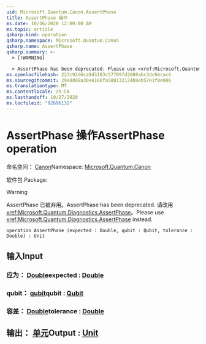 ```yaml
---
uid: Microsoft.Quantum.Canon.AssertPhase
title: AssertPhase 操作
ms.date: 10/26/2020 12:00:00 AM
ms.topic: article
qsharp.kind: operation
qsharp.namespace: Microsoft.Quantum.Canon
qsharp.name: AssertPhase
qsharp.summary: >-
  > [!WARNING]

  > AssertPhase has been deprecated. Please use <xref:Microsoft.Quantum.Diagnostics.AssertPhase> instead.
ms.openlocfilehash: 223c92d6ca9d3183c57709fd2080abc3dc0ecac6
ms.sourcegitcommit: 29e0d88a30e4166fa580132124b0eb57e1f0e986
ms.translationtype: MT
ms.contentlocale: zh-CN
ms.lasthandoff: 10/27/2020
ms.locfileid: "92696132"
---
```

# <a name="assertphase-operation"></a><span data-ttu-id="d741f-102">AssertPhase 操作</span><span class="sxs-lookup"><span data-stu-id="d741f-102">AssertPhase operation</span></span>

<span data-ttu-id="d741f-103">命名空间： [Canon](xref:Microsoft.Quantum.Canon)</span><span class="sxs-lookup"><span data-stu-id="d741f-103">Namespace: [Microsoft.Quantum.Canon](xref:Microsoft.Quantum.Canon)</span></span>

<span data-ttu-id="d741f-104">软件包 [](https://nuget.org/packages/)</span><span class="sxs-lookup"><span data-stu-id="d741f-104">Package: [](https://nuget.org/packages/)</span></span>


> [!WARNING]
> <span data-ttu-id="d741f-105">AssertPhase 已被弃用。</span><span class="sxs-lookup"><span data-stu-id="d741f-105">AssertPhase has been deprecated.</span></span> <span data-ttu-id="d741f-106">请改用 <xref:Microsoft.Quantum.Diagnostics.AssertPhase>。</span><span class="sxs-lookup"><span data-stu-id="d741f-106">Please use <xref:Microsoft.Quantum.Diagnostics.AssertPhase> instead.</span></span>



```qsharp
operation AssertPhase (expected : Double, qubit : Qubit, tolerance : Double) : Unit
```


## <a name="input"></a><span data-ttu-id="d741f-107">输入</span><span class="sxs-lookup"><span data-stu-id="d741f-107">Input</span></span>

### <a name="expected--double"></a><span data-ttu-id="d741f-108">应为： [Double](xref:microsoft.quantum.lang-ref.double)</span><span class="sxs-lookup"><span data-stu-id="d741f-108">expected : [Double](xref:microsoft.quantum.lang-ref.double)</span></span>




### <a name="qubit--qubit"></a><span data-ttu-id="d741f-109">qubit： [qubit](xref:microsoft.quantum.lang-ref.qubit)</span><span class="sxs-lookup"><span data-stu-id="d741f-109">qubit : [Qubit](xref:microsoft.quantum.lang-ref.qubit)</span></span>




### <a name="tolerance--double"></a><span data-ttu-id="d741f-110">容差： [Double](xref:microsoft.quantum.lang-ref.double)</span><span class="sxs-lookup"><span data-stu-id="d741f-110">tolerance : [Double](xref:microsoft.quantum.lang-ref.double)</span></span>





## <a name="output--unit"></a><span data-ttu-id="d741f-111">输出： [单元](xref:microsoft.quantum.lang-ref.unit)</span><span class="sxs-lookup"><span data-stu-id="d741f-111">Output : [Unit](xref:microsoft.quantum.lang-ref.unit)</span></span>

